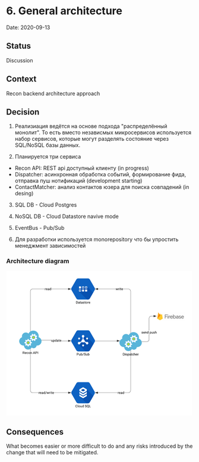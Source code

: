 # 6. General architecture

Date: 2020-09-13

## Status

Discussion

## Context

Recon backend architecture approach

## Decision

1) Реализиация ведётся на основе подхода "распределённый монолит". То есть вместо независмых микросервисов используется набор сервисов, которые могут разделять состояние через SQL/NoSQL базы данных.

2) Планируется три сервиса

- Recon API: REST api доступный клиенту (in progress)
- Dispatcher: асинхронная обработка событий, формирование фида, отправка пуш нотификаций (development starting)
- ContactMatcher: анализ контактов юзера для поиска совпадений (in desing)

3) SQL DB - Cloud Postgres

4) NoSQL DB - Cloud Datastore navive mode

4) EventBus - Pub/Sub

5) Для разработки используется monorepository что бы упростить менеджмент зависимостей

### Architecture diagram

<img src="img/recon_cloud_architecture.png" alt="drawing" width="500" height="389"/>

## Consequences

What becomes easier or more difficult to do and any risks introduced by the change that will need to be mitigated.
